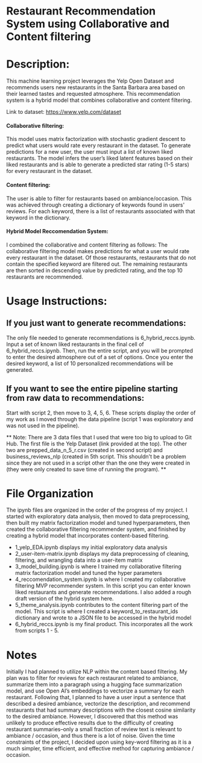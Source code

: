 # Restaurant Recommendation System using Collaborative and Content filtering


# Description: 

This machine learning project leverages the Yelp Open Dataset and recommends users new restaurants in the Santa Barbara area based on their learned tastes and requested atmosphere. This recommendation system is a hybrid model that combines collaborative and content filtering. 

Link to dataset: https://www.yelp.com/dataset

#### Collaborative filtering:

This model uses matrix factorization with stochastic gradient descent to predict what users would rate every restaurant in the dataset. To generate predictions for a new user, the user must input a list of known liked restaurants. The model infers the user’s liked latent features based on their liked restaurants and is able to generate a predicted star rating (1-5 stars) for every restaurant in the dataset.  

#### Content filtering:

The user is able to filter for restaurants based on ambiance/occasion. This was achieved through creating a dictionary of keywords found in users' reviews. For each keyword, there is a list of restaurants associated with that keyword in the dictionary. 

#### Hybrid Model Reccomendation System:

I combined the collaborative and content filtering as follows: The collaborative filtering model makes predictions for what a user would rate every restaurant in the dataset. Of those restaurants, restaurants that do not contain the specified keyword are filtered out. The remaining restaurants are then sorted in descending value by predicted rating, and the top 10 restaurants are recommended.  


# Usage Instructions: 

## If you just want to generate recommendations:
The only file needed to generate recommendations is 6_hybrid_reccs.ipynb. Input a set of known liked restaurants in the final cell of 6_hybrid_reccs.ipynb. Then, run the entire script, and you will be prompted to enter the desired atmosphere out of a set of options. Once you enter the desired keyword, a list of 10 personalized recommendations will be generated.

## If you want to see the entire pipeline starting from raw data to recommendations: 

Start with script 2, then move to 3, 4, 5, 6. These scripts display the order of my work as I moved through the data pipeline (script 1 was exploratory and was not used in the pipeline).


** Note: There are 3 data files that I used that were too big to upload to Git Hub. The first file is the Yelp Dataset (link provided at the top). The other two are prepped_data_n_5_r.csv (created in second script) and business_reviews_nlp (created in 5th script. This shouldn't be a problem since they are not used in a script other than the one they were created in (they were only created to save time of running the program). **

# File Organization 

The ipynb files are organized in the order of the progress of my project. I started with exploratory data analysis, then moved to data preprocessing, then built my matrix factorization model and tuned hyperparameters, then created the collaborative filtering recommender system, and finished by creating a hybrid model that incorporates content-based filtering. 

- 1_yelp_EDA.ipynb displays my initial exploratory data analysis
- 2_user-item-matrix.ipynb displays my data preprocessing of cleaning, filtering, and wrangling data into a user-item matrix
- 3_model_building.ipynb is where I trained my collaborative filtering matrix factorization model and tuned the hyper parameters
- 4_reccomendation_system.ipynb is where I created my collaborative filtering MVP recommender system. In this script you can enter known liked restaurants and generate recommendations. I also added a rough draft version of the hybrid system here.
- 5_theme_analysis.ipynb contributes to the content filtering part of the model. This script is where I created a keyword_to_restaurant_ids dictionary and wrote to a JSON file to be accessed in the hybrid model 
- 6_hybrid_reccs.ipynb is my final product. This incorporates all the work from scripts 1 - 5.


# Notes

Initially I had planned to utilize NLP within the content based filtering. My plan was to filter for reviews for each restaurant related to ambiance, summarize them into a paragraph using a hugging face summarization model, and use Open AI’s embeddings to vectorize a summary for each restaurant. Following that, I planned to have a user input a sentence that described a desired ambiance, vectorize the description, and recommend restaurants that had summary descriptions with the closest cosine similarity to the desired ambiance. However, I discovered that this method was unlikely to produce effective results due to the difficulty of creating restaurant summaries–only a small fraction of review text is relevant to ambiance / occasion, and thus there is a lot of noise. Given the time constraints of the project, I decided upon using key-word filtering as it is a much simpler, time efficient, and effective method for capturing ambiance / occasion. 
